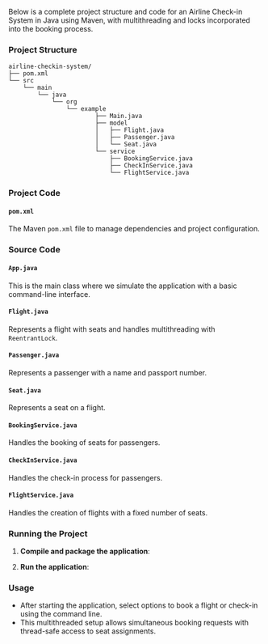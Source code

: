 Below is a complete project structure and code for an Airline Check-in System in Java using Maven, with multithreading and locks incorporated into the booking process.

### Project Structure
```
airline-checkin-system/
├── pom.xml
└── src
    └── main
        └── java
            └── org
                └── example
                        ├── Main.java
                        ├── model
                        │   ├── Flight.java
                        │   ├── Passenger.java
                        │   └── Seat.java
                        └── service
                            ├── BookingService.java
                            ├── CheckInService.java
                            └── FlightService.java
```

### Project Code

#### `pom.xml`
The Maven `pom.xml` file to manage dependencies and project configuration.

### Source Code

#### `App.java`
This is the main class where we simulate the application with a basic command-line interface.

#### `Flight.java`
Represents a flight with seats and handles multithreading with `ReentrantLock`.

#### `Passenger.java`
Represents a passenger with a name and passport number.

#### `Seat.java`
Represents a seat on a flight.

#### `BookingService.java`
Handles the booking of seats for passengers.

#### `CheckInService.java`
Handles the check-in process for passengers.


#### `FlightService.java`
Handles the creation of flights with a fixed number of seats.

### Running the Project

1. **Compile and package the application**:

2. **Run the application**:

### Usage

- After starting the application, select options to book a flight or check-in using the command line.
- This multithreaded setup allows simultaneous booking requests with thread-safe access to seat assignments.
